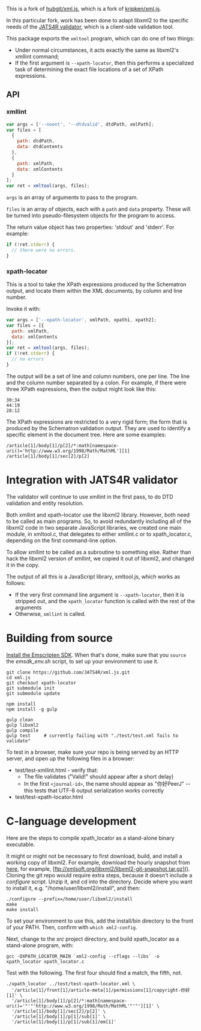 This is a fork of [hubgit/xml.js](https://github.com/hubgit/xml.js), which is
a fork of [kripken/xml.js](https://github.com/kripken/xml.js).

In this particular fork, work has been done to adapt libxml2 to the specific
needs of the [JATS4R validator](http://jats4r.org/validator/), which is a
client-side validation tool.


This package exports the `xmltool` program, which can do one of two things:

* Under normal circumstances, it acts exactly the same as libxml2's xmllint
  command;
* If the first argument is `--xpath-locator`, then this performs a specialized
  task of determining the exact file locations of a set of XPath expressions.




## API


### xmllint

```javascript
var args = ['--noent', '--dtdvalid', dtdPath, xmlPath];
var files = [
  {
    path: dtdPath,
    data: dtdContents
  },
  {
    path: xmlPath,
    data: xmlContents
  }
];
var ret = xmltool(args, files);
```

`args` is an array of arguments to pass to the program.

`files` is an array of objects, each with a `path` and `data` property. These will be turned into pseudo-filesystem objects for the program to access.

The return value object has two properties: 'stdout' and 'stderr'. For example:

```javascript
if (!ret.stderr) {
  // there were no errors.
}
```


### xpath-locator

This is a tool to take the XPath expressions produced by the Schematron output,
and locate them within the XML documents, by column and line number.

Invoke it with:

```javascript
var args = ['--xpath-locator', xmlPath, xpath1, xpath2];
var files = [{
  path: xmlPath,
  data: xmlContents
}];
var ret = xmltool(args, files);
if (!ret.stderr) {
  // no errors
}
```

The output will be a set of line and column numbers, one per line. The line and
the column number separated by a colon. For example, if there were three XPath
expressions, then the output might look like this:

```
30:34
44:19
28:12
```

The XPath expressions are restricted to a very rigid form; the form that is produced
by the Schematron validation output. They are used to identify a specific element
in the document tree. Here are some examples:

```
/article[1]/body[1]/p[2]/*:math[namespace-uri()='http://www.w3.org/1998/Math/MathML'][1]
/article[1]/body[1]/sec[2]/p[2]
```

# Integration with JATS4R validator

The validator will continue to use xmllint in the first pass, to do DTD validation
and entity resolution.

Both xmllint and xpath-locator use the libxml2 library. However, both need to be 
called as main programs. So, to avoid redundantly including all of the libxml2
code in two separate JavaScript libraries, we created one main module, in 
xmltool.c, that delegates to either xmllint.c or to
xpath_locator.c, depending on the first command-line option. 

To allow xmllint to be called as a subroutine to something else. 
Rather than hack the libxml2 version of xmllint, we copied it out of
libxml2, and changed it in the copy.

The output of all this is a JavaScript library, xmltool.js, which works as follows:

* If the very first command line argument is `--xpath-locator`, then it is stripped
  out, and the `xpath_locator` function is called with the rest of the arguments
* Otherwise, `xmllint` is called.


# Building from source

[Install the Emscripten 
SDK](https://kripken.github.io/emscripten-site/docs/getting_started/downloads.html). 
When that's done, make sure that you `source` the *emsdk_env.sh* script, to set up 
your environment to use it.

```
git clone https://github.com/JATS4R/xml.js.git
cd xml.js
git checkout xpath-locator
git submodule init
git submodule update

npm install
npm install -g gulp

gulp clean
gulp libxml2
gulp compile
gulp test     # currently failing with "./test/test.xml fails to validate"
```

To test in a browser, make sure your repo is being served by an HTTP server, and open
up the following files in a browser:

* test/test-xmllint.html - verify that:
    * The file validates ("Valid!" should appear after a short delay)
    * In the first `<journal-id>`, the name should appear as "你好PeerJ" -- this tests
      that UTF-8 output serialization works correctly
* test/test-xpath-locator.html


# C-language development

Here are the steps to compile xpath_locator as a stand-alone binary executable.

It might or might not be necessary to first download, build, and install a working copy 
of libxml2. For example, download the hourly snapshot from 
[here](http://www.xmlsoft.org/downloads.html), for example,
[ftp://xmlsoft.org/libxml2/libxml2-git-snapshot.tar.gz](). Cloning the git repo would
require extra steps, because it doesn't include a *configure* script. Unzip it, and
cd into the directory. Decide where you want to install it, e.g. "/home/user/libxml2/install", 
and then:

```
./configure --prefix=/home/user/libxml2/install
make
make install
```

To set your environment to use this, add the install/bin directory to the front of your PATH.
Then, confirm with `which xml2-config`.

Next, change to the *src* project directory, and build xpath_locator as a 
stand-alone program, with:

```
gcc -DXPATH_LOCATOR_MAIN `xml2-config --cflags --libs` -o xpath_locator xpath_locator.c
```

Test with the following. The first four should find a match, the fifth, not.

```
./xpath_locator ../test/test-xpath-locator.xml \
  '/article[1]/front[1]/article-meta[1]/permissions[1]/copyright-你好[1]' \
  '/article[1]/body[1]/p[2]/*:math[namespace-uri()='"'"'http://www.w3.org/1998/Math/MathML'"'"'][1]' \
  '/article[1]/body[1]/sec[2]/p[2]' \
  '/article[1]/body[1]/p[1]/sub[1]' \
  '/article[1]/body[1]/p[1]/sub[1]/em[1]'
```
